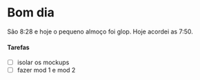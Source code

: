 # Bom dia 
São 8:28 e hoje o pequeno almoço foi glop.
Hoje acordei as 7:50.
#### Tarefas
- [ ] isolar os mockups
- [ ] fazer mod 1 e mod 2
